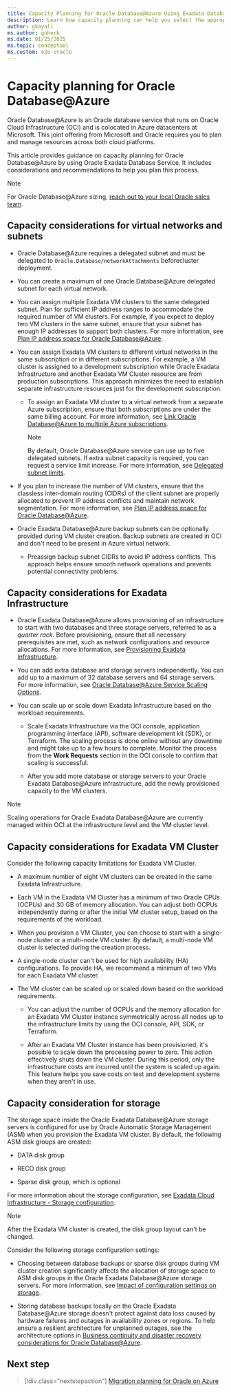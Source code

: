 ```yaml
---
title: Capacity Planning for Oracle Database@Azure Using Exadata Database Service
description: Learn how capacity planning can help you select the appropriate infrastructure for Oracle workloads on Oracle Database@Azure.
author: gkayali
ms.author: guherk
ms.date: 01/25/2025
ms.topic: conceptual
ms.custom: e2e-oracle
---
```


# Capacity planning for Oracle Database@Azure

Oracle Database@Azure is an Oracle database service that runs on Oracle Cloud Infrastructure (OCI) and is colocated in Azure datacenters at Microsoft. This joint offering from Microsoft and Oracle requires you to plan and manage resources across both cloud platforms.

This article provides guidance on capacity planning for Oracle Database@Azure by using Oracle Exadata Database Service. It includes considerations and recommendations to help you plan this process.

> [!NOTE]
> For Oracle Database@Azure sizing, [reach out to your local Oracle sales team](https://www.oracle.com/cloud/azure/oracle-database-at-azure/).

## Capacity considerations for virtual networks and subnets

- Oracle Database@Azure requires a delegated subnet and must be delegated to `Oracle.Database/networkAttachments` before​ cluster deployment.

- You can create a maximum of one Oracle Database@Azure delegated subnet for each virtual network.

- You can assign multiple Exadata VM clusters to the same delegated subnet. Plan for sufficient IP address ranges to accommodate the required number of VM clusters. For example, if you expect to deploy two VM clusters in the same subnet, ensure that your subnet has enough IP addresses to support both clusters. For more information, see [Plan IP address space for Oracle Database@Azure](/azure/oracle/oracle-db/oracle-database-plan-ip).

- You can assign Exadata VM clusters to different virtual networks in the same subscription or in different subscriptions. For example, a VM cluster is assigned to a development subscription while Oracle Exadata Infrastructure and another Exadata VM Cluster resource are from production subscriptions. This approach minimizes the need to establish separate infrastructure resources just for the development subscription.

  - To assign an Exadata VM cluster to a virtual network from a separate Azure subscription, ensure that both subscriptions are under the same billing account. For more information, see [Link Oracle Database@Azure to multiple Azure subscriptions](/azure/oracle/oracle-db/link-oracle-database-multiple-subscription).

    > [!NOTE]
    > By default, Oracle Database@Azure service can use up to five delegated subnets. If extra subnet capacity is required, you can request a service limit increase. For more information, see [Delegated subnet limits](/azure/oracle/oracle-db/oracle-database-delegated-subnet-limits).

- If you plan to increase the number of VM clusters, ensure that the classless inter-domain routing (CIDRs) of the client subnet are properly allocated to prevent IP address conflicts and maintain network segmentation. For more information, see [Plan IP address space for Oracle Database@Azure](/azure/oracle/oracle-db/oracle-database-plan-ip).

- Oracle Exadata Database@Azure backup subnets can be optionally provided during VM cluster creation. Backup subnets are created in OCI and don't need to be present in Azure virtual network.

  - Preassign backup subnet CIDRs to avoid IP address conflicts. This approach helps ensure smooth network operations and prevents potential connectivity problems.

## Capacity considerations for Exadata Infrastructure

- Oracle Exadata Database@Azure allows provisioning of an infrastructure to start with two databases and three storage servers, referred to as a *quarter rack*. Before provisioning, ensure that all necessary prerequisites are met, such as network configurations and resource allocations. For more information, see [Provisioning Exadata Infrastructure](https://docs.oracle.com/iaas/Content/database-at-azure-exadata/odexa-provisioning-exadata-infrastructure.html).

- You can add extra database and storage servers independently. You can add up to a maximum of 32 database servers and 64 storage servers. For more information, see [Oracle Database@Azure Service Scaling Options](https://docs.oracle.com/iaas/exadatacloud/doc/exa-service-desc.html#ECSCM-GUID-EC1A62C6-DDA1-4F39-B28C-E5091A205DD3).

- You can scale up or scale down Exadata Infrastructure based on the workload requirements.

  - Scale Exadata Infrastructure via the OCI console, application programming interface (API), software development kit (SDK), or Terraform. The scaling process is done online without any downtime and might take up to a few hours to complete. Monitor the process from the **Work Requests** section in the OCI console to confirm that scaling is successful.
  
  - After you add more database or storage servers to your Oracle Exadata Database@Azure infrastructure, add the newly provisioned capacity to the VM clusters.

> [!NOTE]
> Scaling operations for Oracle Exadata Database@Azure are currently managed within OCI at the infrastructure level and the VM cluster level.

## Capacity considerations for Exadata VM Cluster

Consider the following capacity limitations for Exadata VM Cluster.

- A maximum number of eight VM clusters can be created in the same Exadata Infrastructure.

- Each VM in the Exadata VM Cluster has a minimum of two Oracle CPUs (OCPUs) and 30 GB of memory allocation. You can adjust both OCPUs independently during or after the initial VM cluster setup, based on the requirements of the workload.

- When you provision a VM Cluster, you can choose to start with a single-node cluster or a multi-node VM cluster. By default, a multi-node VM cluster is selected during the creation process.

- A single-node cluster can't be used for high availability (HA) configurations. To provide HA, we recommend a minimum of two VMs for each Exadata VM cluster.

- The VM cluster can be scaled up or scaled down based on the workload requirements.

  - You can adjust the number of OCPUs and the memory allocation for an Exadata VM Cluster instance symmetrically across all nodes up to the infrastructure limits by using the OCI console, API, SDK, or Terraform.
  
  - After an Exadata VM Cluster instance has been provisioned, it's possible to scale down the processing power to zero. This action effectively shuts down the VM cluster. During this period, only the infrastructure costs are incurred until the system is scaled up again. This feature helps you save costs on test and development systems when they aren't in use.

## Capacity consideration for storage

The storage space inside the Oracle Exadata Database@Azure storage servers is configured for use by Oracle Automatic Storage Management (ASM) when you provision the Exadata VM cluster. By default, the following ASM disk groups are created:

- DATA disk group
  
- RECO disk group
  
- Sparse disk group, which is optional

For more information about the storage configuration, see [Exadata Cloud Infrastructure - Storage configuration](https://docs.oracle.com/iaas/exadatacloud/doc/ecs-storage-config.html).

> [!NOTE]
> After the Exadata VM cluster is created, the disk group layout can't be changed.

Consider the following storage configuration settings:

- Choosing between database backups or sparse disk groups during VM cluster creation significantly affects the allocation of storage space to ASM disk groups in the Oracle Exadata Database@Azure storage servers. For more information, see [Impact of configuration settings on storage](https://docs.oracle.com/iaas/exadatacloud/doc/ecs-storage-config.html#ECSCM-GUID-925DAEBF-4693-4AC6-80E1-15D7121F80A9).
  
- Storing database backups locally on the Oracle Exadata Database@Azure storage doesn't protect against data loss caused by hardware failures and outages in availability zones or regions. To help ensure a resilient architecture for unplanned outages, see the architecture options in [Business continuity and disaster recovery considerations for Oracle Database@Azure](./oracle-disaster-recovery-oracle-database-azure.md).

## Next step

> [!div class="nextstepaction"]
> [Migration planning for Oracle on Azure](./oracle-migration-planning.md)
